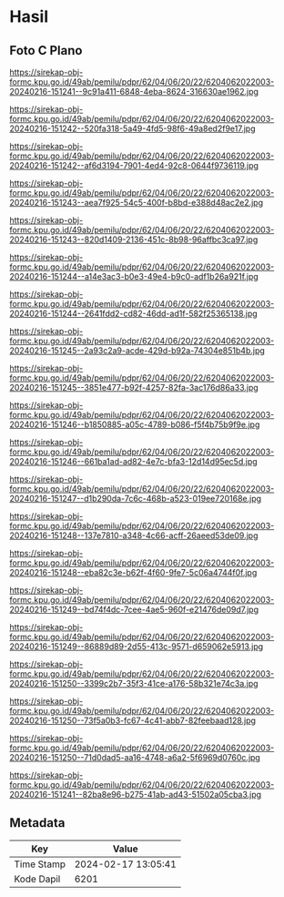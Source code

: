 # Hasil

## Foto C Plano

https://sirekap-obj-formc.kpu.go.id/49ab/pemilu/pdpr/62/04/06/20/22/6204062022003-20240216-151241--9c91a411-6848-4eba-8624-316630ae1962.jpg

https://sirekap-obj-formc.kpu.go.id/49ab/pemilu/pdpr/62/04/06/20/22/6204062022003-20240216-151242--520fa318-5a49-4fd5-98f6-49a8ed2f9e17.jpg

https://sirekap-obj-formc.kpu.go.id/49ab/pemilu/pdpr/62/04/06/20/22/6204062022003-20240216-151242--af6d3194-7901-4ed4-92c8-0644f9736119.jpg

https://sirekap-obj-formc.kpu.go.id/49ab/pemilu/pdpr/62/04/06/20/22/6204062022003-20240216-151243--aea7f925-54c5-400f-b8bd-e388d48ac2e2.jpg

https://sirekap-obj-formc.kpu.go.id/49ab/pemilu/pdpr/62/04/06/20/22/6204062022003-20240216-151243--820d1409-2136-451c-8b98-96affbc3ca97.jpg

https://sirekap-obj-formc.kpu.go.id/49ab/pemilu/pdpr/62/04/06/20/22/6204062022003-20240216-151244--a14e3ac3-b0e3-49e4-b9c0-adf1b26a921f.jpg

https://sirekap-obj-formc.kpu.go.id/49ab/pemilu/pdpr/62/04/06/20/22/6204062022003-20240216-151244--2641fdd2-cd82-46dd-ad1f-582f25365138.jpg

https://sirekap-obj-formc.kpu.go.id/49ab/pemilu/pdpr/62/04/06/20/22/6204062022003-20240216-151245--2a93c2a9-acde-429d-b92a-74304e851b4b.jpg

https://sirekap-obj-formc.kpu.go.id/49ab/pemilu/pdpr/62/04/06/20/22/6204062022003-20240216-151245--3851e477-b92f-4257-82fa-3ac176d86a33.jpg

https://sirekap-obj-formc.kpu.go.id/49ab/pemilu/pdpr/62/04/06/20/22/6204062022003-20240216-151246--b1850885-a05c-4789-b086-f5f4b75b9f9e.jpg

https://sirekap-obj-formc.kpu.go.id/49ab/pemilu/pdpr/62/04/06/20/22/6204062022003-20240216-151246--661ba1ad-ad82-4e7c-bfa3-12d14d95ec5d.jpg

https://sirekap-obj-formc.kpu.go.id/49ab/pemilu/pdpr/62/04/06/20/22/6204062022003-20240216-151247--d1b290da-7c6c-468b-a523-019ee720168e.jpg

https://sirekap-obj-formc.kpu.go.id/49ab/pemilu/pdpr/62/04/06/20/22/6204062022003-20240216-151248--137e7810-a348-4c66-acff-26aeed53de09.jpg

https://sirekap-obj-formc.kpu.go.id/49ab/pemilu/pdpr/62/04/06/20/22/6204062022003-20240216-151248--eba82c3e-b62f-4f60-9fe7-5c06a4744f0f.jpg

https://sirekap-obj-formc.kpu.go.id/49ab/pemilu/pdpr/62/04/06/20/22/6204062022003-20240216-151249--bd74f4dc-7cee-4ae5-960f-e21476de09d7.jpg

https://sirekap-obj-formc.kpu.go.id/49ab/pemilu/pdpr/62/04/06/20/22/6204062022003-20240216-151249--86889d89-2d55-413c-9571-d659062e5913.jpg

https://sirekap-obj-formc.kpu.go.id/49ab/pemilu/pdpr/62/04/06/20/22/6204062022003-20240216-151250--3399c2b7-35f3-41ce-a176-58b321e74c3a.jpg

https://sirekap-obj-formc.kpu.go.id/49ab/pemilu/pdpr/62/04/06/20/22/6204062022003-20240216-151250--73f5a0b3-fc67-4c41-abb7-82feebaad128.jpg

https://sirekap-obj-formc.kpu.go.id/49ab/pemilu/pdpr/62/04/06/20/22/6204062022003-20240216-151250--71d0dad5-aa16-4748-a6a2-5f6969d0760c.jpg

https://sirekap-obj-formc.kpu.go.id/49ab/pemilu/pdpr/62/04/06/20/22/6204062022003-20240216-151241--82ba8e96-b275-41ab-ad43-51502a05cba3.jpg


## Metadata

| Key        | Value               |
| ---------- | ------------------- |
| Time Stamp | 2024-02-17 13:05:41 |
| Kode Dapil | 6201                |



